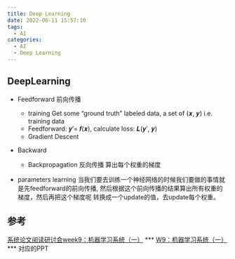 ```yaml
---
title: Deep Learning
date: 2022-06-11 15:57:10
tags:
  - AI
categories:
  - AI
  - Deep Learning
---
```


<p></p>
<!-- more -->

## DeepLearning
+ Feedforward 前向传播
  + training
    Get some “ground truth” labeled data, a set of   (𝒙, 𝒚)    i.e. training data
  + Feedforward:   𝒚′= 𝒇(𝒙),  calculate loss: 𝑳(𝒚′, 𝒚)
  + Gradient Descent  

+ Backward
  + Backpropagation 反向传播
    算出每个权重的梯度
  
+ parameters learning
当我们要去训练一个神经网络的时候我们要做的事情就是先feedforward的前向传播, 
然后根据这个前向传播的结果算出所有权重的梯度，然后再把这个梯度呢 转换成一个update的值，去update每个权重。 

## 参考
[系统论文阅读研讨会week9：机器学习系统（一）](https://www.bilibili.com/video/BV1GA41157mJ/) ***
[W9：机器学习系统（一）](https://learn-sys.github.io/cn/reading/) ***  对应的PPT

